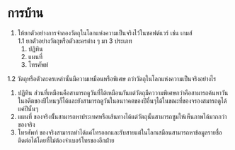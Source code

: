# การบ้าน

1. ให้ยกตัวอย่างการจำลองวัตถุในโลกแห่งความเป็นจริงไว้ในซอฟต์แวร์ เช่น เกมส์   
1.1 ยกตัวอย่างวัตถุหรือตัวละครต่าง ๆ  มา 3 ประเภท
   1) ปฏิทิน
   2) แผนที่
   3) โทรศัพท์
      
1.2 วัตถุหรือตัวละครเหล่านั้นมีความเหมือนหรือพิเศษ กว่าวัตถุในโลกแห่งความเป็นจริงอย่างไร
  1) ปฏิทิน ส่วนที่เหมือนคือสามารถดูวันที่ได้เหมือนกันแต่วัตถุมีคววามพิเศษกว่าคือสามารถค้นหาวันในอดีตของปีไหนๆก็ได้และยังสามารถดูวันในอนาาคตของปีอื่นๆได้ในขณะที่ของจรองสมารถดูได้แค่ปีนั้นๆ
  2) แผนที่ ของจริงนั้้นสามารถหาประเทศหรือเส้นทางได้แต่วัตถุนั้นสามารถซูมให้เห็นภาพได้มากกว่าของจริง
  3) โทรศัพท์ ของจริงสามารถทำได้แค่โทรออกและรับสายแต่ในโลกเสมือนสามารถหาข้อมูลรายชื่อติดต่อได้โดยที่ไม่ต้องจำเบอร์โทรของอีกฝ่าย


